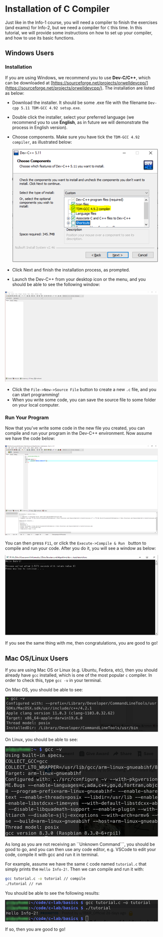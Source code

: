 # Installation of C Compiler

Just like in the Info-1 course, you will need a compiler to finish the exercises (and exams) for Info-2, but we need a compiler for ```C``` this time. In this tutorial, we will provide some instructions on how to set up your compiler, and how to use its basic functions.

## Windows Users

### Installation

If you are using Windows, we recommend you to use **Dev-C/C++**, which can be downloaded at [https://sourceforge.net/projects/orwelldevcpp/](https://sourceforge.net/projects/orwelldevcpp/). The installation are listed as below:

* Download the installer. It should be some .exe file with the filename ```Dev-cpp 5.11 TDM-GCC 4.92 setup.exe```.

* Double click the installer, select your preferred language (we recommend you to use **English**, as in future we will demonstrate the process in English version).

* Choose components. Make sure you have tick the ```TDM-GCC 4.92 compiler```, as illustrated below:

  ![image-20210210002730332](./../images/install_windows_1.png)

* Click Next and finish the installation process, as prompted.

* Launch the Dev-C++ from your desktop icon or the menu, and you should be able to see the following window:

![image-20210210003148140](./../images/install_windows_2.png)

* Click the ```File->New->Source File``` button to create a new ```.c``` file, and you can start programming!
* When you write some code, you can save the source file to some folder on your local computer.

### Run Your Program

Now that you've write some code in the new file you created, you can compile and run your program in the Dev-C++ environment. Now assume we have the code below:

![image-20210210003951905](./../images/install_windows_3.png)

You can then press ```F11```, or click the ```Execute->Compile & Run ``` button to compile and run your code. After you do it, you will see a window as below:

![image-20210210004145937](./../images/install_windows_4.png)

If you see the same thing with me, then congratulations, you are good to go!

## Mac OS/Linux Users

If you are using Mac OS or Linux (e.g. Ubuntu, Fedora, etc), then you should already have ```gcc``` installed, which is one of the most popular ```c``` compiler. In order to check this, type ```gcc -v``` in your terminal.

On Mac OS, you should be able to see:

![](../images/install_macos_1.png)

On Linux, you should be able to see:

![](../images/install_linux_1.png)

As long as you are not receiving an ``Unknown Command```, you should be good to go, and you can then use any code editor, e.g. VSCode to edit your code, compile it with gcc and run it in terminal. 

For example, assume we have the same ```C``` code named ```tutorial.c``` that simply prints the ```Hello Info-2!```. Then we can compile and run it with:

``` bash 
gcc tutorial.c -o tutorial // compile
./tutorial // run
```

You should be able to see the following results:

![](../images/install_mac_linux_2.png)

If so, then you are good to go!